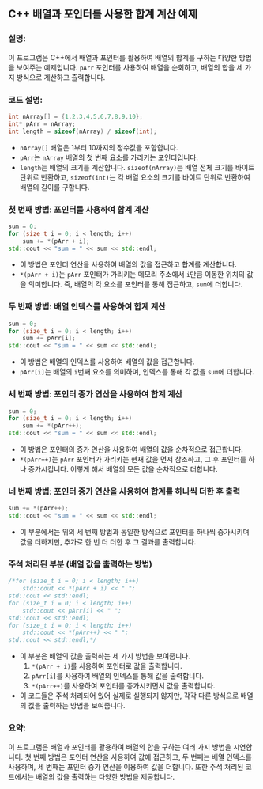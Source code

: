 ## **C++ 배열과 포인터를 사용한 합계 계산 예제**

### 설명:
이 프로그램은 C++에서 배열과 포인터를 활용하여 배열의 합계를 구하는 다양한 방법을 보여주는 예제입니다. `pArr` 포인터를 사용하여 배열을 순회하고, 배열의 합을 세 가지 방식으로 계산하고 출력합니다.

### 코드 설명:

```cpp
int nArray[] = {1,2,3,4,5,6,7,8,9,10};
int* pArr = nArray;
int length = sizeof(nArray) / sizeof(int);
```
- `nArray[]` 배열은 1부터 10까지의 정수값을 포함합니다.
- `pArr`는 `nArray` 배열의 첫 번째 요소를 가리키는 포인터입니다.
- `length`는 배열의 크기를 계산합니다. `sizeof(nArray)`는 배열 전체 크기를 바이트 단위로 반환하고, `sizeof(int)`는 각 배열 요소의 크기를 바이트 단위로 반환하여 배열의 길이를 구합니다.

### 첫 번째 방법: 포인터를 사용하여 합계 계산
```cpp
sum = 0;
for (size_t i = 0; i < length; i++)
    sum += *(pArr + i);
std::cout << "sum = " << sum << std::endl;
```
- 이 방법은 포인터 연산을 사용하여 배열의 값을 접근하고 합계를 계산합니다.
- `*(pArr + i)`는 `pArr` 포인터가 가리키는 메모리 주소에서 `i`만큼 이동한 위치의 값을 의미합니다. 즉, 배열의 각 요소를 포인터를 통해 접근하고, `sum`에 더합니다.

### 두 번째 방법: 배열 인덱스를 사용하여 합계 계산
```cpp
sum = 0;
for (size_t i = 0; i < length; i++)
    sum += pArr[i];
std::cout << "sum = " << sum << std::endl;
```
- 이 방법은 배열의 인덱스를 사용하여 배열의 값을 접근합니다.
- `pArr[i]`는 배열의 `i`번째 요소를 의미하며, 인덱스를 통해 각 값을 `sum`에 더합니다.

### 세 번째 방법: 포인터 증가 연산을 사용하여 합계 계산
```cpp
sum = 0;
for (size_t i = 0; i < length; i++)
    sum += *(pArr++);
std::cout << "sum = " << sum << std::endl;
```
- 이 방법은 포인터의 증가 연산을 사용하여 배열의 값을 순차적으로 접근합니다.
- `*(pArr++)`는 `pArr` 포인터가 가리키는 현재 값을 먼저 참조하고, 그 후 포인터를 하나 증가시킵니다. 이렇게 해서 배열의 모든 값을 순차적으로 더합니다.

### 네 번째 방법: 포인터 증가 연산을 사용하여 합계를 하나씩 더한 후 출력
```cpp
sum += *(pArr++);
std::cout << "sum = " << sum << std::endl;
```
- 이 부분에서는 위의 세 번째 방법과 동일한 방식으로 포인터를 하나씩 증가시키며 값을 더하지만, 추가로 한 번 더 더한 후 그 결과를 출력합니다.

### 주석 처리된 부분 (배열 값을 출력하는 방법)
```cpp
/*for (size_t i = 0; i < length; i++)
    std::cout << *(pArr + i) << " ";
std::cout << std::endl;
for (size_t i = 0; i < length; i++)
    std::cout << pArr[i] << " ";
std::cout << std::endl;
for (size_t i = 0; i < length; i++)
    std::cout << *(pArr++) << " ";
std::cout << std::endl;*/
```
- 이 부분은 배열의 값을 출력하는 세 가지 방법을 보여줍니다.
  1. `*(pArr + i)`를 사용하여 포인터로 값을 출력합니다.
  2. `pArr[i]`를 사용하여 배열의 인덱스를 통해 값을 출력합니다.
  3. `*(pArr++)`를 사용하여 포인터를 증가시키면서 값을 출력합니다.
- 이 코드들은 주석 처리되어 있어 실제로 실행되지 않지만, 각각 다른 방식으로 배열의 값을 출력하는 방법을 보여줍니다.

### 요약:
이 프로그램은 배열과 포인터를 활용하여 배열의 합을 구하는 여러 가지 방법을 시연합니다. 첫 번째 방법은 포인터 연산을 사용하여 값에 접근하고, 두 번째는 배열 인덱스를 사용하며, 세 번째는 포인터 증가 연산을 이용하여 값을 더합니다. 또한 주석 처리된 코드에서는 배열의 값을 출력하는 다양한 방법을 제공합니다.